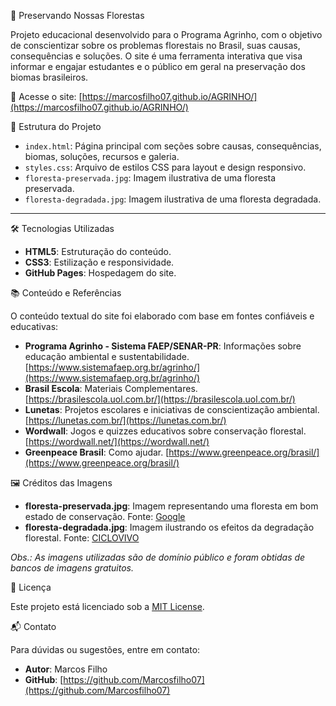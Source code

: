 🌳 Preservando Nossas Florestas

Projeto educacional desenvolvido para o Programa Agrinho, com o objetivo de conscientizar sobre os problemas florestais no Brasil, suas causas, consequências e soluções. O site é uma ferramenta interativa que visa informar e engajar estudantes e o público em geral na preservação dos biomas brasileiros.

🔗 Acesse o site: [https://marcosfilho07.github.io/AGRINHO/](https://marcosfilho07.github.io/AGRINHO/)

 📁 Estrutura do Projeto

- `index.html`: Página principal com seções sobre causas, consequências, biomas, soluções, recursos e galeria.
- `styles.css`: Arquivo de estilos CSS para layout e design responsivo.
- `floresta-preservada.jpg`: Imagem ilustrativa de uma floresta preservada.
- `floresta-degradada.jpg`: Imagem ilustrativa de uma floresta degradada.

---

 🛠️ Tecnologias Utilizadas

- **HTML5**: Estruturação do conteúdo.
- **CSS3**: Estilização e responsividade.
- **GitHub Pages**: Hospedagem do site.


📚 Conteúdo e Referências

O conteúdo textual do site foi elaborado com base em fontes confiáveis e educativas:

- **Programa Agrinho - Sistema FAEP/SENAR-PR**: Informações sobre educação ambiental e sustentabilidade. [https://www.sistemafaep.org.br/agrinho/](https://www.sistemafaep.org.br/agrinho/)
- **Brasil Escola**: Materiais Complementares. [https://brasilescola.uol.com.br/](https://brasilescola.uol.com.br/)
- **Lunetas**: Projetos escolares e iniciativas de conscientização ambiental. [https://lunetas.com.br/](https://lunetas.com.br/)
- **Wordwall**: Jogos e quizzes educativos sobre conservação florestal. [https://wordwall.net/](https://wordwall.net/)
- **Greenpeace Brasil**: Como ajudar. [https://www.greenpeace.org/brasil/](https://www.greenpeace.org/brasil/)

 🖼️ Créditos das Imagens

- **floresta-preservada.jpg**: Imagem representando uma floresta em bom estado de conservação. Fonte: [Google](https://www.google.com/imgres?q=floresta-preservada&imgurl=https%3A%2F%2Fwww.brkambiental.com.br%2Fuploads%2F15%2Fmaua%2Fpreservacao-da-amazonia.jpg&imgrefurl=https%3A%2F%2Fwww.brkambiental.com.br%2Fmaua%2Fno-dia-de-protecao-as-florestas-brk-ambiental-destaca-como-o-desmatamento-pode-afetar-rios-e-corregos-na-cidade&docid=OeoleO5JWuGpOM&tbnid=S44FbXNTDfYxRM&vet=12ahUKEwjByanKh5KOAxXrHLkGHed3I-oQM3oECGoQAA..i&w=1500&h=999&hcb=2&ved=2ahUKEwjByanKh5KOAxXrHLkGHed3I-oQM3oECGoQAA)
- **floresta-degradada.jpg**: Imagem ilustrando os efeitos da degradação florestal. Fonte: [CICLOVIVO](https://ciclovivo.com.br/planeta/meio-ambiente/inpe-desmatamento-quatro-biomas/)

*Obs.: As imagens utilizadas são de domínio público e foram obtidas de bancos de imagens gratuitos.*


📄 Licença

Este projeto está licenciado sob a [MIT License](https://opensource.org/licenses/MIT).

 📬 Contato

Para dúvidas ou sugestões, entre em contato:

- **Autor**: Marcos Filho
- **GitHub**: [https://github.com/Marcosfilho07](https://github.com/Marcosfilho07)
